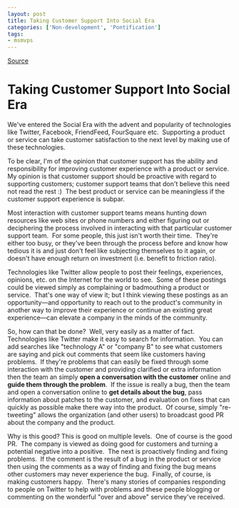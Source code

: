 ```yaml
---
layout: post
title: Taking Customer Support Into Social Era
categories: ['Non-development', 'Pontification']
tags:
- msmvps
---
```

[Source](http://blogs.msmvps.com/peterritchie/2011/06/07/taking-customer-support-into-social-era/ "Permalink to Taking Customer Support Into Social Era")

# Taking Customer Support Into Social Era

We've entered the Social Era with the advent and popularity of technologies like Twitter, Facebook, FriendFeed, FourSquare etc.  Supporting a product or service can take customer satisfaction to the next level by making use of these technologies.

To be clear, I'm of the opinion that customer support has the ability and responsibility for improving customer experience with a product or service.  My opinion is that customer support should be proactive with regard to supporting customers; customer support teams that don't believe this need not read the rest :)  The best product or service can be meaningless if the customer support experience is subpar.

Most interaction with customer support teams means hunting down resources like web sites or phone numbers and either figuring out or deciphering the process involved in interacting with that particular customer support team.  For some people, this just isn't worth their time.  They're either too busy, or they've been through the process before and know how tedious it is and just don't feel like subjecting themselves to it again, or doesn't have enough return on investment (i.e. benefit to friction ratio).

Technologies like Twitter allow people to post their feelings, experiences, opinions, etc. on the Internet for the world to see.  Some of these postings could be viewed simply as complaining or badmouthing a product or service.  That's one way of view it; but I think viewing these postings as an opportunity—and opportunity to reach out to the product's community in another way to improve their experience or continue an existing great experience—can elevate a company in the minds of the community.

So, how can that be done?  Well, very easily as a matter of fact.  Technologies like Twitter make it easy to search for information.  You can add searches like "technology A" or "company B" to see what customers are saying and pick out comments that seem like customers having problems.  If they're problems that can easily be fixed through some interaction with the customer and providing clarified or extra information then the team an simply **open a conversation with the customer** online and **guide them through the problem**.  If the issue is really a bug, then the team and open a conversation online to **get details about the bug**, pass information about patches to the customer, and evaluation on fixes that can quickly as possible make there way into the product.  Of course, simply "re-tweeting" allows the organization (and other users) to broadcast good PR about the company and the product.

Why is this good? This is good on multiple levels.  One of course is the good PR.  The company is viewed as doing good for customers and turning a potential negative into a positive.  The next is proactively finding and fixing problems.  If the comment is the result of a bug in the product or service then using the comments as a way of finding and fixing the bug means other customers may never experience the bug.  Finally, of course, is making customers happy.  There's many stories of companies responding to people on Twitter to help with problems and these people blogging or commenting on the wonderful "over and above" service they've received.

